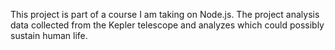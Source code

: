 This project is part of a course I am taking on Node.js. The project analysis data collected from the Kepler telescope and analyzes which could possibly sustain human life.